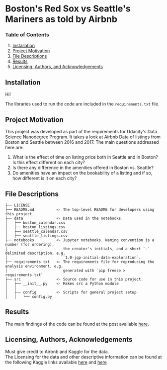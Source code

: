 Boston's Red Sox vs Seattle's Mariners as told by Airbnb
==============================

### Table of Contents

1. [Installation](#installation)
2. [Project Motivation](#motivation)
3. [File Descriptions](#files)
4. [Results](#results)
5. [Licensing, Authors, and Acknowledgements](#licensing)

## Installation <a name="installation"></a>
Hi!

The libraries used to run the code are included in the `requirements.txt` file.

## Project Motivation<a name="motivation"></a>

This project was developed as part of the requirements for Udacity's Data Science Nanodegree Program.
It takes a look at Airbnb Data of listings from Boston and Seattle between 2016 and 2017. The main questions
addressed here are:

1.	What is the effect of time on listing price both in Seattle and in Boston? Is this effect different on each city?
2.	Is there any difference in the amenities offered in Boston vs. Seattle?
3.	Do amenities have an impact on the bookability of a listing and if so, how different is it on each city?


## File Descriptions <a name="files"></a>

    ├── LICENSE
    ├── README.md          <- The top-level README for developers using this project.
    ├── data			   <- Data used in the notebooks.
    │   ├── boston_calendar.csv
    │   ├── boston_listings.csv
    │   ├── seattle_calendar.csv
    │   ├── seattle_listings.csv
    ├── notebooks          <- Jupyter notebooks. Naming convention is a number (for ordering),
    │                         the creator's initials, and a short `-` delimited description, e.g.
    │                         `1.0-jqp-initial-data-exploration`.
    ├── requirements.txt   <- The requirements file for reproducing the analysis environment, e.g.
    │                         generated with `pip freeze > requirements.txt`
    ├── src                <- Source code for use in this project.
    │   ├── __init__.py    <- Makes src a Python module
    │   │
    │   ├── config         <- Scripts for general project setup
    │   │   └── config.py

## Results<a name="results"></a>

The main findings of the code can be found at the post available [here](https://emiliozamoranodeacha.medium.com/bostons-red-sox-vs-seattle-s-mariners-as-told-by-airbnb-3a7816ca363f).

## Licensing, Authors, Acknowledgements<a name="licensing"></a>

Must give credit to Airbnb and Kaggle for the data.  
The Licensing for the data and other descriptive information can be found at the 
following Kaggle links available [here](https://www.kaggle.com/airbnb/seattle/data)
and [here](https://www.kaggle.com/airbnb/boston)